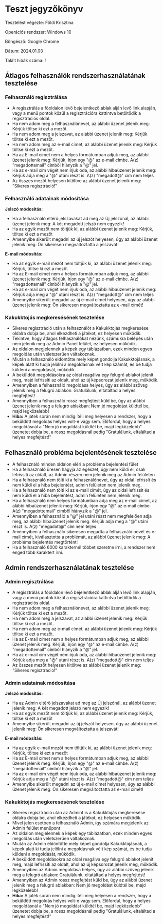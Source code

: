 # Teszt jegyzőkönyv

Tesztelést végezte: Földi Krisztina

Operációs rendszer: Windows 10

Böngésző: Google Chrome


Dátum: 2024.01.03


Talált hibák száma: 1


## Átlagos felhasználók rendszerhasználatának tesztelése
### Felhasználó regisztrálása
-   A regisztrálás a főoldalon lévő bejelentkező ablak alján levő link alapján, vagy a menü pontok közül a regisztrációra kattintva betöltődik a regisztrációs oldal.
-   Ha nem adom meg a felhasználónevet, az alábbi üzenet jelenik meg: Kérjük töltse ki ezt a mezőt.
-   Ha nem adom meg a jelszavat, az alábbi üzenet jelenik meg: Kérjük töltse ki ezt a mezőt.
-   Ha nem adom meg az e-mail címet, az alábbi üzenet jelenik meg: Kérjük töltse ki ezt a mezőt.
-   Ha az E-mail címet nem a helyes formátumban adjuk meg, az alábbi üzenet jelenik meg: Kérjük, írjon egy "@" az e-mail címbe. A(z) "megadottemail" címből hiányzik a "@" jel.
-   Ha az e-mail cím végét nem írjuk oda, az alábbi hibaüzenet jelenik meg: Kérjük adja meg a "@" utáni részt is. A(z) "megadott@" cím nem teljes
-   Az összes mezőt helyesen kitöltve az alábbi üzenet jelenik meg: "Sikeres regisztráció!"

### Felhasználó adatainak módosítása
**Jelszó módosítás:**
-   Ha a felhasználó eltérő jelszavakat ad meg az Új jelszónál, az alábbi üzenet jelenik meg: A két megadott jelszó nem egyezik!
-   Ha az egyik mezőt nem töltjük ki, az alábbi üzenet jelenik meg: Kérjük, töltse ki ezt a mezőt
-   Amennyibe sikerült megadni az új jelszót helyesen, úgy az alábbi üzenet jelenik meg: Ön sikeresen megváltoztatta a jelszavát!

**E-mail módosítás:**
-   Ha az egyik e-mail mezőt nem töltjük ki, az alábbi üzenet jelenik meg: Kérjük, töltse ki ezt a mezőt
-   Ha az E-mail címet nem a helyes formátumban adjuk meg, az alábbi üzenet jelenik meg: Kérjük, írjon egy "@" az e-mail címbe. A(z) "megadottemail" címből hiányzik a "@" jel.
-   Ha az e-mail cím végét nem írjuk oda, az alábbi hibaüzenet jelenik meg: Kérjük adja meg a "@" utáni részt is. A(z) "megadott@" cím nem teljes
-   Amennyibe sikerült megadni az új e-mail címet helyesen, úgy az alábbi üzenet jelenik meg: Ön sikeresen megváltoztatta az e-mail címét!

### Kakukktojás megkeresésének tesztelése
-   Sikeres regisztráció után a felhasználót a Kakukktojás megkeresése oldalra dobja be, ahol elkezdheti a játékot, ez helyesen működik.
-   Tekintve, hogy átlagos felhasználókat nézünk, számukra belépés után nem jelenik meg az Admin Panel felület, ez helyesen működik.
-   Az oldalon megjelennek a képek egy táblázatban, ezek minden egyes megoldás után véletszerüen váltakoznak. 
-   Miután a felhasználó eldöntötte mely képet gondolja Kakukktojásnak, a képek alatt ki tudja jelölni a megoldásnak vélt kép számát, és be tudja küldeni a megoldását, működik.
-   A beküldött megoldásokra az oldal reagálva egy felugró ablakot jelenít meg, majd lefrissíti az oldalt, ahol az új képsorozat jelenik meg, működik.
-   Amennyiben a felhasználó megoldása helyes, úgy az alábbi szöveg jelenik meg a felugró ablakon: Gratulálunk, eltatáltad a helyes megfejtést!
-   Amennyiben a felhasználó rossz megfejtést küld be, úgy az alábbi üzenet jelenik meg a felugró ablakban: Nem jó megoldást küldtél be, majd legközelebb!
- **Hiba:** A játék során nem mindig ítéli meg helyesen a rendszer, hogy a beküldött megoldás helyes volt-e vagy sem. Előfordul, hogy a helyes megoldásnál a "Nem jó megoldást küldtél be, majd legközelebb" üzenetet dobja be, a rossz megoldásnál pedig "Gratulálunk, eltaláltad a helyes megfejtést!"

## Felhasználó probléma bejelentésének tesztelése
-   A felhasználó minden oldalon eléri a probléma bejelentési fület
-   Ha a felhasználó üresen hagyja az egészet, úgy nem küldi el, csak lefrissíti az oldalt, az Admin részen nem jelenik meg az Admin felületen
-   Ha a felhasználó nem tölti ki a felhasználónevet, úgy az oldal lefrissít és nem küldi el a hiba bejelentést, admin felületen nem jelenik meg.
-   Ha a felhasználó nem tölti ki az e-mail címét, úgy az oldal lefrissít és nem küldi el a hiba bejelentést, admin felületen nem jelenik meg.
-   Ha a felhasználó nem helyes formátumban adja meg az e-mail címet, az alábbi hibaüzenet jelenik meg: Kérjük, írjon egy "@" az e-mail címbe. A(z) "megadottemail" címből hiányzik a "@" jel.
-   Amennyiben a felhasználó a "@" jel utáni részt nem megfelelően adja meg, az alábbi hibaüzenet jelenik meg: Kérjük adja meg a "@" utáni részt is. A(z) "megadott@" cím nem teljes
-   Amennyiben a felhasználó sikeresen megadta a felhasználó nevét és e-mail címét, kiválasztotta a problémát, az alábbi üzenet jelenik meg: A probléma bejelentés megtörtént!
-   Ha a felhasználó 6000 karakternél többet szeretne írni, a rendszer nem enged több karaktert írni.

## Admin rendszerhasználatának tesztelése
### Admin regisztrálása
-   A regisztrálás a főoldalon lévő bejelentkező ablak alján levő link alapján, vagy a menü pontok közül a regisztrációra kattintva betöltődik a regisztrációs oldal.
-   Ha nem adom meg a felhasználónevet, az alábbi üzenet jelenik meg: Kérjük töltse ki ezt a mezőt.
-   Ha nem adom meg a jelszavat, az alábbi üzenet jelenik meg: Kérjük töltse ki ezt a mezőt.
-   Ha nem adom meg az e-mail címet, az alábbi üzenet jelenik meg: Kérjük töltse ki ezt a mezőt.
-   Ha az E-mail címet nem a helyes formátumban adjuk meg, az alábbi üzenet jelenik meg: Kérjük, írjon egy "@" az e-mail címbe. A(z) "megadottemail" címből hiányzik a "@" jel.
-   Ha az e-mail cím végét nem írjuk oda, az alábbi hibaüzenet jelenik meg: Kérjük adja meg a "@" utáni részt is. A(z) "megadott@" cím nem teljes
-   Az összes mezőt helyesen kitöltve az alábbi üzenet jelenik meg: "Sikeres regisztráció!"

### Admin adatainak módosítása
**Jelszó módosítás:**
-   Ha az Admin eltérő jelszavakat ad meg az Új jelszónál, az alábbi üzenet jelenik meg: A két megadott jelszó nem egyezik!
-   Ha az egyik mezőt nem töltjük ki, az alábbi üzenet jelenik meg: Kérjük, töltse ki ezt a mezőt
-   Amennyibe sikerült megadni az új jelszót helyesen, úgy az alábbi üzenet jelenik meg: Ön sikeresen megváltoztatta a jelszavát!

**E-mail módosítás:**
-   Ha az egyik e-mail mezőt nem töltjük ki, az alábbi üzenet jelenik meg: Kérjük, töltse ki ezt a mezőt
-   Ha az E-mail címet nem a helyes formátumban adjuk meg, az alábbi üzenet jelenik meg: Kérjük, írjon egy "@" az e-mail címbe. A(z) "megadottemail" címből hiányzik a "@" jel.
-   Ha az e-mail cím végét nem írjuk oda, az alábbi hibaüzenet jelenik meg: Kérjük adja meg a "@" utáni részt is. A(z) "megadott@" cím nem teljes
-   Amennyibe sikerült megadni az új e-mail címet helyesen, úgy az alábbi üzenet jelenik meg: Ön sikeresen megváltoztatta az e-mail címét!

### Kakukktojás megkeresésének tesztelése
-   Sikeres regisztráció után az Admint is a Kakukktojás megkeresése oldalra dobja be, ahol elkezdheti a játékot, ez helyesen működik.
-   Mivel jelen esetben a felhasználó Admin, így számára megjelenik az Admin felület menüpont
-   Az oldalon megjelennek a képek egy táblázatban, ezek minden egyes megoldás után véletszerüen váltakoznak. 
-   Miután az Admin eldöntötte mely képet gondolja Kakukktojásnak, a képek alatt ki tudja jelölni a megoldásnak vélt kép számát, és be tudja küldeni a megoldását, működik.
-   A beküldött megoldásokra az oldal reagálva egy felugró ablakot jelenít meg, majd lefrissíti az oldalt, ahol az új képsorozat jelenik meg, működik.
-   Amennyiben az Admin megoldása helyes, úgy az alábbi szöveg jelenik meg a felugró ablakon: Gratulálunk, eltatáltad a helyes megfejtést!
-   Amennyiben az Admin rossz megfejtést küld be, úgy az alábbi üzenet jelenik meg a felugró ablakban: Nem jó megoldást küldtél be, majd legközelebb!
- **Hiba:** A játék során nem mindig ítéli meg helyesen a rendszer, hogy a beküldött megoldás helyes volt-e vagy sem. Előfordul, hogy a helyes megoldásnál a "Nem jó megoldást küldtél be, majd legközelebb" üzenetet dobja be, a rossz megoldásnál pedig "Gratulálunk, eltaláltad a helyes megfejtést!"